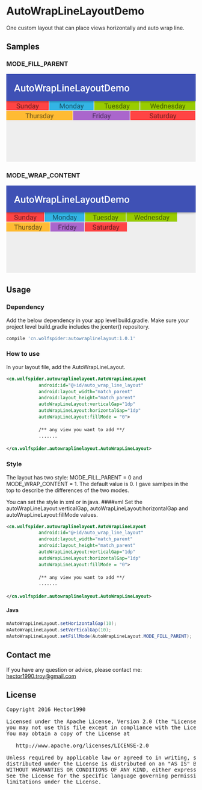 # AutoWrapLineLayoutDemo
One custom layout that can place views horizontally and auto wrap line.

## Samples
### MODE_FILL_PARENT
![1](imgs/device-2016-07-26-162749.png)

### MODE_WRAP_CONTENT
![2](imgs/device-2016-07-26-162851.png)

## Usage
### Dependency

Add the below dependency in your app level build.gradle. Make sure your project level build.gradle includes the jcenter() repository.

```gradle
compile 'cn.wolfspider:autowraplinelayout:1.0.1'
```

### How to use
In your layout file, add the AutoWrapLineLayout.

```xml
<cn.wolfspider.autowraplinelayout.AutoWrapLineLayout
            android:id="@+id/auto_wrap_line_layout"
            android:layout_width="match_parent"
            android:layout_height="match_parent"
            autoWrapLineLayout:verticalGap="1dp"
            autoWrapLineLayout:horizontalGap="1dp"
            autoWrapLineLayout:fillMode = "0">
            
            /** any view you want to add **/
            .......
           
</cn.wolfspider.autowraplinelayout.AutoWrapLineLayout>
```

### Style
The layout has two style: MODE_FILL_PARENT = 0 and MODE_WRAP_CONTENT = 1. The default value is 0. I gave samlpes in the top to describe the differences of the two modes.

You can set the style in xml or in java.
####xml
Set the autoWrapLineLayout:verticalGap, autoWrapLineLayout:horizontalGap and autoWrapLineLayout:fillMode values.

```Xml
<cn.wolfspider.autowraplinelayout.AutoWrapLineLayout
            android:id="@+id/auto_wrap_line_layout"
            android:layout_width="match_parent"
            android:layout_height="match_parent"
            autoWrapLineLayout:verticalGap="1dp"
            autoWrapLineLayout:horizontalGap="1dp"
            autoWrapLineLayout:fillMode = "0">
            
            /** any view you want to add **/
            .......
           
</cn.wolfspider.autowraplinelayout.AutoWrapLineLayout>
```
#### Java

```java
mAutoWrapLineLayout.setHorizontalGap(10);
mAutoWrapLineLayout.setVerticalGap(10);
mAutoWrapLineLayout.setFillMode(AutoWrapLineLayout.MODE_FILL_PARENT);
```


## Contact me
If you have any question or advice, please contact me:
<hector1990.troy@gmail.com>

## License
<pre>Copyright 2016 Hector1990

Licensed under the Apache License, Version 2.0 (the "License");
you may not use this file except in compliance with the License.
You may obtain a copy of the License at

   http://www.apache.org/licenses/LICENSE-2.0

Unless required by applicable law or agreed to in writing, software
distributed under the License is distributed on an "AS IS" BASIS,
WITHOUT WARRANTIES OR CONDITIONS OF ANY KIND, either express or implied.
See the License for the specific language governing permissions and
limitations under the License.</pre>
